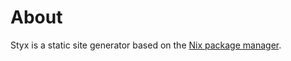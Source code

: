 # About

Styx is a static site generator based on the [Nix package manager](http://nixos.org/nix/).

